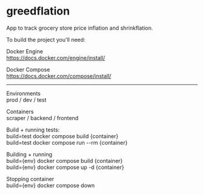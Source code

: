 # greedflation
App to track grocery store price inflation and shrinkflation.

To build the project you'll need:

Docker Engine  
https://docs.docker.com/engine/install/

Docker Compose  
https://docs.docker.com/compose/install/

---

Environments  
prod / dev / test

Containers  
scraper / backend / frontend  

Build + running tests:  
build=test docker compose build {container}  
build=test docker compose run --rm {container}

Building + running  
build={env} docker compose build {container}  
build={env} docker compose up -d {container}

Stopping container  
build={env} docker compose down
